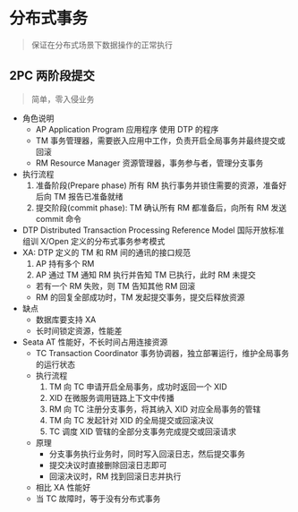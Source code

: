 # 分布式事务

> 保证在分布式场景下数据操作的正常执行

## 2PC 两阶段提交

> 简单，零入侵业务

- 角色说明
  - AP Application Program 应用程序 使用 DTP 的程序
  - TM 事务管理器，需要嵌入应用中工作，负责开启全局事务并最终提交或回滚
  - RM Resource Manager 资源管理器，事务参与者，管理分支事务
- 执行流程
  1. 准备阶段(Prepare phase) 所有 RM 执行事务并锁住需要的资源，准备好后向 TM 报告已准备就绪
  2. 提交阶段(commit phase): TM 确认所有 RM 都准备后，向所有 RM 发送 commit 命令
- DTP Distributed Transaction Processing Reference Model 国际开放标准组训 X/Open 定义的分布式事务参考模式
- XA: DTP 定义的 TM 和 RM 间的通讯的接口规范
  1. AP 持有多个 RM
  2. AP 通过 TM 通知 RM 执行并告知 TM 已执行，此时 RM 未提交
    - 若有一个 RM 失败，则 TM 告知其他 RM 回滚
    - RM 的回复全部成功时，TM 发起提交事务，提交后释放资源
- 缺点
  - 数据库要支持 XA
  - 长时间锁定资源，性能差
- Seata AT 性能好，不长时间占用连接资源
  - TC Transaction Coordinator 事务协调器，独立部署运行，维护全局事务的运行状态
  - 执行流程
    1. TM 向 TC 申请开启全局事务，成功时返回一个 XID
    2. XID 在微服务调用链路上下文中传播
    3. RM 向 TC 注册分支事务，将其纳入 XID 对应全局事务的管辖
    4. TM 向 TC 发起针对 XID 的全局提交或回滚决议
    5. TC 调度 XID 管辖的全部分支事务完成提交或回滚请求
  - 原理
    - 分支事务执行业务时，同时写入回滚日志，然后提交事务
    - 提交决议时直接删除回滚日志即可
    - 回滚决议时，RM 找到回滚日志并执行
  - 相比 XA 性能好
  - 当 TC 故障时，等于没有分布式事务

<!-- todo: https://blog.csdn.net/sunshingheavy/article/details/124186223 -->
